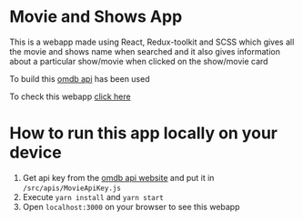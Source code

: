# Movie and Shows App

This is a webapp made using React, Redux-toolkit and SCSS which gives all the movie and shows name when searched and it also gives information about a particular show/movie when clicked on the show/movie card

To build this [omdb api](https://www.omdbapi.com/) has been used

To check this webapp [click here](https://movie-details-react-redux-app.netlify.app/)

# How to run this app locally on your device

1. Get api key from the [omdb api website](https://www.omdbapi.com/) and put it in `/src/apis/MovieApiKey.js`
2. Execute `yarn install` and `yarn start`
3. Open `localhost:3000` on your browser to see this webapp
